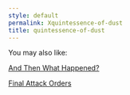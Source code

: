 ```yaml
---
style: default
permalink: Xquintessence-of-dust
title: quintessence-of-dust
---
```

You may also like:

[And Then What Happened?](http://scp-wiki.net/and-then-what-happened)

[Final Attack Orders](http://scp-wiki.net/final-attack-orders)
